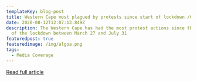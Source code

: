 ```yaml
---
templateKey: blog-post
title: Western Cape most plagued by protests since start of lockdown /Cape Argus
date: 2020-08-12T12:07:13.849Z
description: The Western Cape has had the most protest actions since the start
  of the lockdown between March 27 and July 31
featuredpost: true
featuredimage: /img/algoa.png
tags:
  - Media Coverage
---
```

[Read full article ](https://www.iol.co.za/capeargus/news/western-cape-most-plagued-by-protests-since-start-of-lockdown-e95c5ec9-690e-4e7f-a3d7-78d9c7b04e2f)